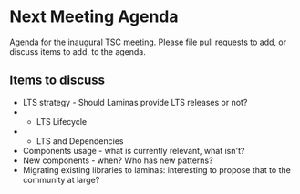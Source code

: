 # Next Meeting Agenda

Agenda for the inaugural TSC meeting. Please file pull requests to add, or
discuss items to add, to the agenda.


## Items to discuss

* LTS strategy - Should Laminas provide LTS releases or not?
* * LTS Lifecycle
* * LTS and Dependencies
* Components usage - what is currently relevant, what isn't?
* New components - when? Who has new patterns?
* Migrating existing libraries to laminas: interesting to propose that to the community at large?
